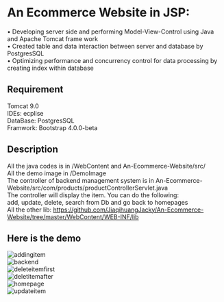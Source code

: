 # An Ecommerce Website in JSP: </br>
• Developing server side and performing Model-View-Control using Java and Apache Tomcat frame work </br>
• Created table and data interaction between server and database by PostgresSQL </br>
• Optimizing performance and concurrency control for data processing by creating index within database </br>

## Requirement
Tomcat 9.0 </br>
IDEs: ecplise </br>
DataBase: PostgresSQL </br>
Framwork: Bootstrap 4.0.0-beta


## Description
All the java codes is in /WebContent and An-Ecommerce-Website/src/ </br>
All the demo image in /DemoImage </br>
The controller of backend management system is in An-Ecommerce-Website/src/com/products/productControllerServlet.java </br>
The controller will display the item. You can do the following:  </br>
add, update, delete, search from Db and go back to homepages  </br>
All the other lib: https://github.com/JiaqihuangJacky/An-Ecommerce-Website/tree/master/WebContent/WEB-INF/lib </br>

## Here is the demo
![addingitem](https://user-images.githubusercontent.com/21152514/30788629-a975f74c-a153-11e7-816b-8ea065e794da.png) </br>
![backend](https://user-images.githubusercontent.com/21152514/30788630-a9760ebc-a153-11e7-9a62-c9b21cc4cfd2.png) </br>
![deleteitemfirst](https://user-images.githubusercontent.com/21152514/30788628-a976000c-a153-11e7-914f-d0570eca7f4f.png) </br>
![deletitemafter](https://user-images.githubusercontent.com/21152514/30788632-a9890918-a153-11e7-9feb-fe0dd1f58289.png) </br>
![homepage](https://user-images.githubusercontent.com/21152514/30788633-a98a17f4-a153-11e7-9a06-98ce004d50a8.png) </br>
![updateitem](https://user-images.githubusercontent.com/21152514/30788631-a9786db0-a153-11e7-89f8-1d22451e4360.png) </br>

